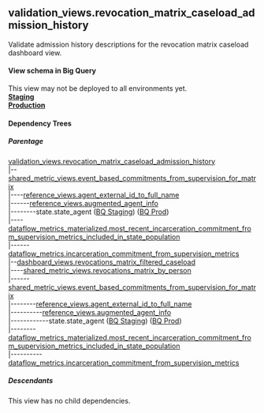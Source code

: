 ## validation_views.revocation_matrix_caseload_admission_history

Validate admission history descriptions for the revocation matrix caseload dashboard view.

#### View schema in Big Query
This view may not be deployed to all environments yet.<br/>
[**Staging**](https://console.cloud.google.com/bigquery?pli=1&p=recidiviz-staging&page=table&project=recidiviz-staging&d=validation_views&t=revocation_matrix_caseload_admission_history)
<br/>
[**Production**](https://console.cloud.google.com/bigquery?pli=1&p=recidiviz-123&page=table&project=recidiviz-123&d=validation_views&t=revocation_matrix_caseload_admission_history)
<br/>

#### Dependency Trees

##### Parentage
[validation_views.revocation_matrix_caseload_admission_history](../validation_views/revocation_matrix_caseload_admission_history.md) <br/>
|--[shared_metric_views.event_based_commitments_from_supervision_for_matrix](../shared_metric_views/event_based_commitments_from_supervision_for_matrix.md) <br/>
|----[reference_views.agent_external_id_to_full_name](../reference_views/agent_external_id_to_full_name.md) <br/>
|------[reference_views.augmented_agent_info](../reference_views/augmented_agent_info.md) <br/>
|--------state.state_agent ([BQ Staging](https://console.cloud.google.com/bigquery?pli=1&p=recidiviz-staging&page=table&project=recidiviz-staging&d=state&t=state_agent)) ([BQ Prod](https://console.cloud.google.com/bigquery?pli=1&p=recidiviz-123&page=table&project=recidiviz-123&d=state&t=state_agent)) <br/>
|----[dataflow_metrics_materialized.most_recent_incarceration_commitment_from_supervision_metrics_included_in_state_population](../dataflow_metrics_materialized/most_recent_incarceration_commitment_from_supervision_metrics_included_in_state_population.md) <br/>
|------[dataflow_metrics.incarceration_commitment_from_supervision_metrics](../../metrics/incarceration/incarceration_commitment_from_supervision_metrics.md) <br/>
|--[dashboard_views.revocations_matrix_filtered_caseload](../dashboard_views/revocations_matrix_filtered_caseload.md) <br/>
|----[shared_metric_views.revocations_matrix_by_person](../shared_metric_views/revocations_matrix_by_person.md) <br/>
|------[shared_metric_views.event_based_commitments_from_supervision_for_matrix](../shared_metric_views/event_based_commitments_from_supervision_for_matrix.md) <br/>
|--------[reference_views.agent_external_id_to_full_name](../reference_views/agent_external_id_to_full_name.md) <br/>
|----------[reference_views.augmented_agent_info](../reference_views/augmented_agent_info.md) <br/>
|------------state.state_agent ([BQ Staging](https://console.cloud.google.com/bigquery?pli=1&p=recidiviz-staging&page=table&project=recidiviz-staging&d=state&t=state_agent)) ([BQ Prod](https://console.cloud.google.com/bigquery?pli=1&p=recidiviz-123&page=table&project=recidiviz-123&d=state&t=state_agent)) <br/>
|--------[dataflow_metrics_materialized.most_recent_incarceration_commitment_from_supervision_metrics_included_in_state_population](../dataflow_metrics_materialized/most_recent_incarceration_commitment_from_supervision_metrics_included_in_state_population.md) <br/>
|----------[dataflow_metrics.incarceration_commitment_from_supervision_metrics](../../metrics/incarceration/incarceration_commitment_from_supervision_metrics.md) <br/>


##### Descendants
This view has no child dependencies.

